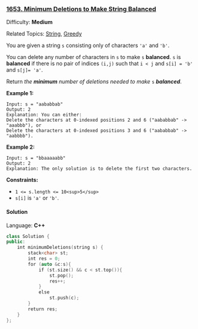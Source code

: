 ### [1653\. Minimum Deletions to Make String Balanced](https://leetcode.com/problems/minimum-deletions-to-make-string-balanced/)

Difficulty: **Medium**

Related Topics: [String](https://leetcode.com/tag/string/), [Greedy](https://leetcode.com/tag/greedy/)

You are given a string `s` consisting only of characters `'a'` and `'b'`​​​​.

You can delete any number of characters in `s` to make `s` **balanced**. `s` is **balanced** if there is no pair of indices `(i,j)` such that `i < j` and `s[i] = 'b'` and `s[j]= 'a'`.

Return _the **minimum** number of deletions needed to make_ `s` _**balanced**_.

**Example 1:**

```
Input: s = "aababbab"
Output: 2
Explanation: You can either:
Delete the characters at 0-indexed positions 2 and 6 ("aababbab" -> "aaabbb"), or
Delete the characters at 0-indexed positions 3 and 6 ("aababbab" -> "aabbbb").
```

**Example 2:**

```
Input: s = "bbaaaaabb"
Output: 2
Explanation: The only solution is to delete the first two characters.
```

**Constraints:**

- `1 <= s.length <= 10<sup>5</sup>`
- `s[i]` is `'a'` or `'b'`​​.

#### Solution

Language: **C++**

```c++
class Solution {
public:
    int minimumDeletions(string s) {
        stack<char> st;
        int res = 0;
        for (auto &c:s){
            if (st.size() && c < st.top()){
                st.pop();
                res++;
            }
            else
                st.push(c);
        }
        return res;
    }
};
```

